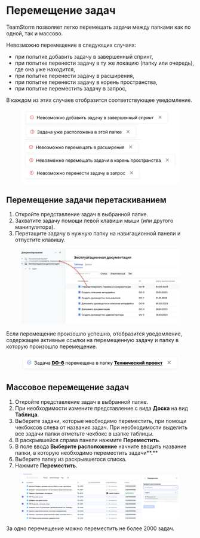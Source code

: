 # Перемещение задач

TeamStorm позволяет легко перемещать задачи между папками как по одной, так и массово.

Невозможно перемещение в следующих случаях:

* при попытке добавить задачу в завершенный спринт,
* при попытке перенести задачу в ту же локацию (папку или очередь), где она уже находится,
* при попытке перенести задачу в расширения,
* при попытке перенести задачу в корень пространства,
* при попытке переместить задачу в запрос,

В каждом из этих случаев отобразится соответствующее уведомление.

<figure><img src="../../../.gitbook/assets/изображение (2) (1).png" alt=""><figcaption></figcaption></figure>

## Перемещение задачи перетаскиванием

1. Откройте представление задач в выбранной папке.
2. Захватите задачу помощи левой клавиши мыши (или другого манипулятора).
3. Перетащите задачу в нужную папку на навигационной панели и отпустите клавишу.

<figure><img src="../../../.gitbook/assets/изображение (63).png" alt=""><figcaption></figcaption></figure>

Если перемещение произошло успешно, отобразится уведомление, содержащее активные ссылки на перемещенную задачу и папку в которую произошло перемещение.

<figure><img src="../../../.gitbook/assets/изображение (61).png" alt=""><figcaption></figcaption></figure>

## Массовое перемещение задач

1. Откройте представление задач в выбранной папке.
2. При необходимости измените представление с вида **Доска** на вид **Таблица**.&#x20;
3. Выберите задачи, которые необходимо переместить, при помощи чекбоксов слева от названия задач. При необходимости выделить все задачи папки отметьте чекбокс в шапке таблицы.&#x20;
4. В раскрывшейся справа  панели нажмите **Переместить**.
5. В поле ввода **Выберите расположение** начните вводить название папки, в которую необходимо переместить задачи**.**&#x20;
6. Выберите папку из раскрывшегося списка.
7. Нажмите **Переместить**.

<figure><img src="../../../.gitbook/assets/изображение (196).png" alt=""><figcaption></figcaption></figure>

За одно перемещение можно переместить не более 2000 задач.



##
